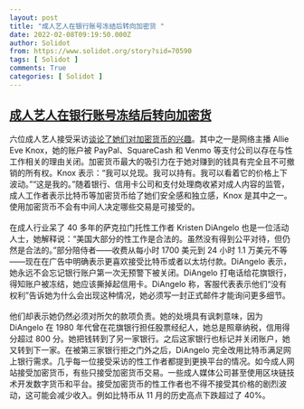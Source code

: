 ```yaml
---
layout: post
title: "成人艺人在银行账号冻结后转向加密货 "
date: 2022-02-08T09:19:50.000Z
author: Solidot
from: https://www.solidot.org/story?sid=70590
tags: [ Solidot ]
comments: True
categories: [ Solidot ]
---
```

<!--1644311990000-->
[成人艺人在银行账号冻结后转向加密货](https://www.solidot.org/story?sid=70590)
------

<div>
六位成人艺人接受采访<a href="https://www.cnbc.com/2022/02/05/bitcoin-a-lifeline-for-sex-workers-like-ex-nurse-making-1point3-million.html">谈论了她们对加密货币的兴趣</a>。其中之一是网络主播 Allie Eve Knox，她的账户被 PayPal、SquareCash 和 Venmo 等支付公司以存在与性工作相关的理由关闭。加密货币最大的吸引力在于她对赚到的钱具有完全且不可撤销的所有权。Knox 表示：“我可以兑现。我可以持有。我可以看着它的价格上下波动。”“这是我的。”随着银行、信用卡公司和支付处理商收紧对成人内容的监管，成人工作者表示比特币等加密货币给了她们安全感和独立感，Knox 是其中之一。使用加密货币不会有中间人决定哪些交易是可接受的。<br><br>在成人行业呆了 40 多年的萨克拉门托性工作者 Kristen DiAngelo 也是一位活动人士，她解释说：“美国大部分的性工作是合法的。虽然没有得到公平对待，但仍然是合法的。”部分陪侍者——收费从每小时 1700 美元到 24 小时 1.1 万美元不等——现在在广告中明确表示更喜欢接受比特币或者以太坊付款。DiAngelo 表示，她永远不会忘记银行账户第一次无预警下被关闭。DiAngelo 打电话给花旗银行，得知账户被冻结，她应该撕掉起信用卡。DiAngelo 称，客服代表表示他们“没有权利”告诉她为什么会出现这种情况，她必须写一封正式邮件才能询问更多细节。<br><br>他们却表示她仍然必须对所欠的款项负责。她的处境具有讽刺意味，因为 DiAngelo 在 1980 年代曾在花旗银行担任股票经纪人，她总是照章纳税，信用得分超过 800 分。她把钱转到了另一家银行。之后这家银行也标记并关闭账户，她又转到下一家。在被第三家银行拒之门外之后，DiAngelo 完全改用比特币满足网上银行需求。几乎每一位接受采访的性工作者都提到更换平台的情况。如今成人网站接受加密货币，有些只接受加密货币交易。一些成人媒体公司甚至使用区块链技术开发数字货币和平台。接受加密货币的性工作者也不得不接受其价格的剧烈波动，这可能会减少收入。例如比特币从 11 月的历史高点下跌超过了 40%。
</div>
